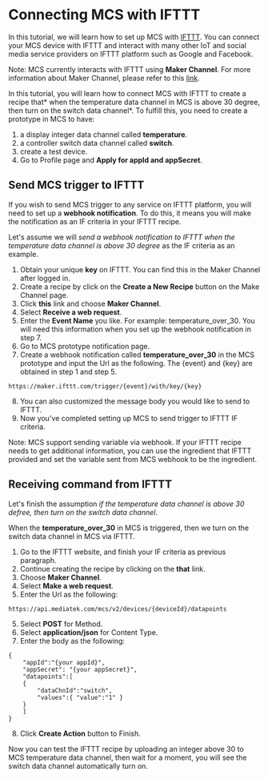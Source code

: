 # Connecting MCS with IFTTT 

In this tutorial, we will learn how to set up MCS with [IFTTT](https://ifttt.com/). You can connect your MCS device with IFTTT and interact with many other IoT and social media service providers on IFTTT platform such as Google and Facebook.

Note: MCS currently interacts with IFTTT using **Maker Channel**. For more information about Maker Channel, please refer to this [link](https://ifttt.com/maker).


In this tutorial, you will learn how to connect MCS with IFTTT to create a recipe that* when the temperature data channel in MCS is above 30 degree, then turn on the switch data channel*. To fulfill this, you need to create a prototype in MCS to have:
1. a display integer data channel called **temperature**.
2. a controller switch data channel called **switch**.
3. create a test device.
4. Go to Profile page and **Apply for appId and appSecret**.


## Send MCS trigger to IFTTT

If you wish to send MCS trigger to any service on IFTTT platform, you will need to set up a **webhook notification**. To do this, it means you will make the notification as an IF criteria in your IFTTT recipe.

Let's assume we will *send a webhook notification to IFTTT when the temperature data channel is above 30 degree* as the IF criteria as an example.
1. Obtain your unique **key** on IFTTT. You can find this in the Maker Channel after logged in.
2. Create a recipe by click on the **Create a New Recipe** button on the Make Channel page.
3. Click **this** link and choose **Maker Channel**.
4. Select **Receive a web request**.
5. Enter the **Event Name** you like. For example: temperature_over_30. You will need this information when you set up the webhook notification in step 7.
6. Go to MCS prototype notification page.
7. Create a webhook notification called **temperature_over_30** in the MCS prototype and input the Url as the following. The {event} and {key} are obtained in step 1 and step 5.
```
https://maker.ifttt.com/trigger/{event}/with/key/{key}
```
8. You can also customized the message body you would like to send to IFTTT.
9. Now you've completed setting up MCS to send trigger to IFTTT IF criteria.

Note: MCS support sending variable via webhook. If your IFTTT recipe needs to get additional information, you can use the ingredient that IFTTT provided and set the variable sent from MCS webhook to be the ingredient.

## Receiving command from IFTTT

Let's finish the assumption *if the temperature data channel is above 30 defree, then turn on the switch data channel*.

When the **temperature_over_30** in MCS is triggered, then we turn on the switch data channel in MCS via IFTTT.
1. Go to the IFTTT website, and finish your IF criteria as previous paragraph.
2. Continue creating the recipe by clicking on the **that** link.
3. Choose **Maker Channel**.
4. Select **Make a web request**.
4. Enter the Url as the following:
```
https://api.mediatek.com/mcs/v2/devices/{deviceId}/datapoints
```
5. Select **POST** for Method.
6. Select **application/json** for Content Type.
7. Enter the body as the following:
```
{
    "appId":"{your appId}",
    "appSecret": "{your appSecret}",
    "datapoints":[
    {
        "dataChnId":"switch",
        "values":{ "value":"1" }
    }
    ]
}
```
8. Click **Create Action** button to Finish.

Now you can test the IFTTT recipe by uploading an integer above 30 to MCS temperature data channel, then wait for a moment, you will see the switch data channel automatically turn on.






